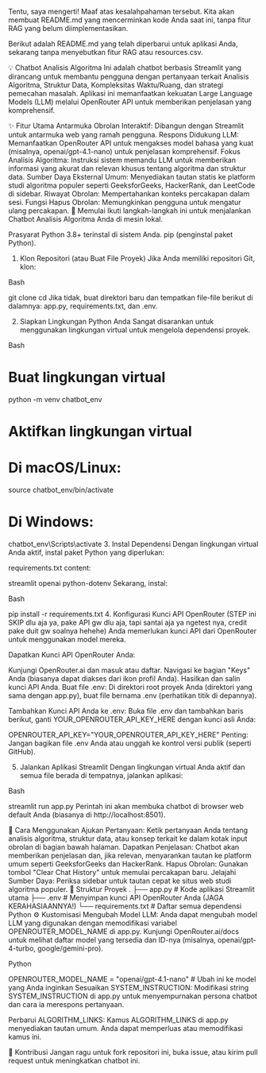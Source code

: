 Tentu, saya mengerti! Maaf atas kesalahpahaman tersebut. Kita akan membuat README.md yang mencerminkan kode Anda saat ini, tanpa fitur RAG yang belum diimplementasikan.

Berikut adalah README.md yang telah diperbarui untuk aplikasi Anda, sekarang tanpa menyebutkan fitur RAG atau resources.csv.

💡 Chatbot Analisis Algoritma
Ini adalah chatbot berbasis Streamlit yang dirancang untuk membantu pengguna dengan pertanyaan terkait Analisis Algoritma, Struktur Data, Kompleksitas Waktu/Ruang, dan strategi pemecahan masalah. Aplikasi ini memanfaatkan kekuatan Large Language Models (LLM) melalui OpenRouter API untuk memberikan penjelasan yang komprehensif.

✨ Fitur Utama
Antarmuka Obrolan Interaktif: Dibangun dengan Streamlit untuk antarmuka web yang ramah pengguna.
Respons Didukung LLM: Memanfaatkan OpenRouter API untuk mengakses model bahasa yang kuat (misalnya, openai/gpt-4.1-nano) untuk penjelasan komprehensif.
Fokus Analisis Algoritma: Instruksi sistem memandu LLM untuk memberikan informasi yang akurat dan relevan khusus tentang algoritma dan struktur data.
Sumber Daya Eksternal Umum: Menyediakan tautan statis ke platform studi algoritma populer seperti GeeksforGeeks, HackerRank, dan LeetCode di sidebar.
Riwayat Obrolan: Mempertahankan konteks percakapan dalam sesi.
Fungsi Hapus Obrolan: Memungkinkan pengguna untuk mengatur ulang percakapan.
🚀 Memulai
Ikuti langkah-langkah ini untuk menjalankan Chatbot Analisis Algoritma Anda di mesin lokal.

Prasyarat
Python 3.8+ terinstal di sistem Anda.
pip (penginstal paket Python).
1. Klon Repositori (atau Buat File Proyek)
Jika Anda memiliki repositori Git, klon:

Bash

git clone <url-repositori-anda>
cd <nama-repositori-anda>
Jika tidak, buat direktori baru dan tempatkan file-file berikut di dalamnya: app.py, requirements.txt, dan .env.

2. Siapkan Lingkungan Python Anda
Sangat disarankan untuk menggunakan lingkungan virtual untuk mengelola dependensi proyek.

Bash

# Buat lingkungan virtual
python -m venv chatbot_env

# Aktifkan lingkungan virtual
# Di macOS/Linux:
source chatbot_env/bin/activate
# Di Windows:
chatbot_env\Scripts\activate
3. Instal Dependensi
Dengan lingkungan virtual Anda aktif, instal paket Python yang diperlukan:

requirements.txt content:

streamlit
openai
python-dotenv
Sekarang, instal:

Bash

pip install -r requirements.txt
4. Konfigurasi Kunci API OpenRouter (STEP ini SKIP dlu aja ya, pake API gw dlu aja, tapi santai aja ya ngetest nya, credit pake duit gw soalnya hehehe)
Anda memerlukan kunci API dari OpenRouter untuk menggunakan model mereka.

Dapatkan Kunci API OpenRouter Anda:

Kunjungi OpenRouter.ai dan masuk atau daftar.
Navigasi ke bagian "Keys" Anda (biasanya dapat diakses dari ikon profil Anda).
Hasilkan dan salin kunci API Anda.
Buat file .env:
Di direktori root proyek Anda (direktori yang sama dengan app.py), buat file bernama .env (perhatikan titik di depannya).

Tambahkan Kunci API Anda ke .env:
Buka file .env dan tambahkan baris berikut, ganti YOUR_OPENROUTER_API_KEY_HERE dengan kunci asli Anda:

OPENROUTER_API_KEY="YOUR_OPENROUTER_API_KEY_HERE"
Penting: Jangan bagikan file .env Anda atau unggah ke kontrol versi publik (seperti GitHub).

5. Jalankan Aplikasi Streamlit
Dengan lingkungan virtual Anda aktif dan semua file berada di tempatnya, jalankan aplikasi:

Bash

streamlit run app.py
Perintah ini akan membuka chatbot di browser web default Anda (biasanya di http://localhost:8501).

🤖 Cara Menggunakan
Ajukan Pertanyaan: Ketik pertanyaan Anda tentang analisis algoritma, struktur data, atau konsep terkait ke dalam kotak input obrolan di bagian bawah halaman.
Dapatkan Penjelasan: Chatbot akan memberikan penjelasan dan, jika relevan, menyarankan tautan ke platform umum seperti GeeksforGeeks dan HackerRank.
Hapus Obrolan: Gunakan tombol "Clear Chat History" untuk memulai percakapan baru.
Jelajahi Sumber Daya: Periksa sidebar untuk tautan cepat ke situs web studi algoritma populer.
📁 Struktur Proyek
.
├── app.py              # Kode aplikasi Streamlit utama
├── .env                # Menyimpan kunci API OpenRouter Anda (JAGA KERAHASIAANNYA!)
└── requirements.txt    # Daftar semua dependensi Python
⚙️ Kustomisasi
Mengubah Model LLM:
Anda dapat mengubah model LLM yang digunakan dengan memodifikasi variabel OPENROUTER_MODEL_NAME di app.py. Kunjungi OpenRouter.ai/docs untuk melihat daftar model yang tersedia dan ID-nya (misalnya, openai/gpt-4-turbo, google/gemini-pro).

Python

OPENROUTER_MODEL_NAME = "openai/gpt-4.1-nano" # Ubah ini ke model yang Anda inginkan
Sesuaikan SYSTEM_INSTRUCTION:
Modifikasi string SYSTEM_INSTRUCTION di app.py untuk menyempurnakan persona chatbot dan cara ia merespons pertanyaan.

Perbarui ALGORITHM_LINKS:
Kamus ALGORITHM_LINKS di app.py menyediakan tautan umum. Anda dapat memperluas atau memodifikasi kamus ini.

🤝 Kontribusi
Jangan ragu untuk fork repositori ini, buka issue, atau kirim pull request untuk meningkatkan chatbot ini.